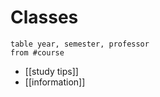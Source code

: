 # Classes

```dataview
table year, semester, professor
from #course
```



- [[study tips]]
- [[information]]
